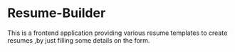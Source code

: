 # Resume-Builder
This is a frontend application providing various resume templates to create resumes ,by just filling some details on the form.
